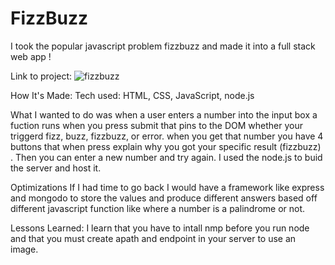 # FizzBuzz
I took the popular javascript problem fizzbuzz and made it into a full stack web app !

Link to project: ![fizzbuzz](https://user-images.githubusercontent.com/36242561/37132841-f16ad1ae-225d-11e8-917f-f316f7371d74.PNG)



How It's Made:
Tech used: HTML, CSS, JavaScript, node.js

What I wanted to do was when a user enters a number into the input box a fuction runs when you press submit that pins to the DOM whether your triggerd fizz, buzz, fizzbuzz, or error. when you get that number you have 4 buttons that when press explain why you got your specific result (fizzbuzz) . Then you can enter a new number and try again. I used the node.js to buid the server and host it.

Optimizations
If I had time to go back I would have a framework like express and mongodo to store the values and produce different answers based off different javascript function like where a number is a palindrome or not.

Lessons Learned:
I learn that you have to intall nmp before you run node and that you must create apath and endpoint in your server to use an image.
